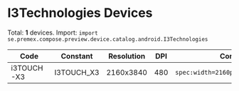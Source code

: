 # I3Technologies Devices

Total: **1** devices. Import: `import se.premex.compose.preview.device.catalog.android.I3Technologies`

| Code | Constant | Resolution | DPI | Compose Spec | Preview Usage |
|------|----------|------------|-----|-------------|---------------|
| i3TOUCH-X3 | I3TOUCH_X3 | 2160x3840 | 480 | `spec:width=2160px,height=3840px,dpi=480` | `@Preview(device = I3Technologies.I3TOUCH_X3)` |

<!-- Generated automatically. Do not edit manually. -->
